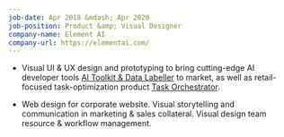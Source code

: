 ```yaml
---
job-date: Apr 2018 &mdash; Apr 2020
job-position: Product &amp; Visual Designer
company-name: Element AI
company-url: https://elementai.com/
---
```


* Visual UI & UX design and prototyping to bring cutting-edge AI developer tools [AI Toolkit & Data Labeller]("https://www.elementai.com/products/ork") to market, as well as retail-focused task-optimization product [Task Orchestrator](https://www.elementai.com/products/task-orchestrator).

* Web design for corporate website. Visual storytelling and communication in marketing & sales collateral. Visual design team resource & workflow management.
